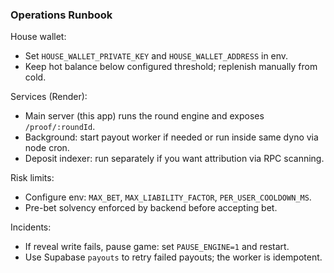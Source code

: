 ### Operations Runbook

House wallet:
- Set `HOUSE_WALLET_PRIVATE_KEY` and `HOUSE_WALLET_ADDRESS` in env.
- Keep hot balance below configured threshold; replenish manually from cold.

Services (Render):
- Main server (this app) runs the round engine and exposes `/proof/:roundId`.
- Background: start payout worker if needed or run inside same dyno via node cron.
- Deposit indexer: run separately if you want attribution via RPC scanning.

Risk limits:
- Configure env: `MAX_BET`, `MAX_LIABILITY_FACTOR`, `PER_USER_COOLDOWN_MS`.
- Pre-bet solvency enforced by backend before accepting bet.

Incidents:
- If reveal write fails, pause game: set `PAUSE_ENGINE=1` and restart.
- Use Supabase `payouts` to retry failed payouts; the worker is idempotent.


